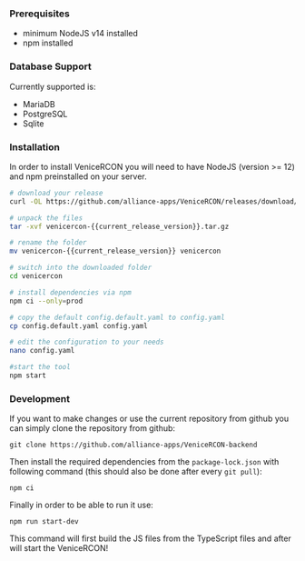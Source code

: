 ### Prerequisites

* minimum NodeJS v14 installed
* npm installed

### Database Support

Currently supported is:

  * MariaDB
  * PostgreSQL
  * Sqlite

### Installation

In order to install VeniceRCON you will need to have NodeJS (version >= 12) and npm preinstalled on your server.

```bash
# download your release
curl -OL https://github.com/alliance-apps/VeniceRCON/releases/download/{{current_release_version}}/venicercon-{{current_release_version}}.tar.gz

# unpack the files
tar -xvf venicercon-{{current_release_version}}.tar.gz

# rename the folder
mv venicercon-{{current_release_version}} venicercon

# switch into the downloaded folder
cd venicercon

# install dependencies via npm
npm ci --only=prod

# copy the default config.default.yaml to config.yaml
cp config.default.yaml config.yaml

# edit the configuration to your needs
nano config.yaml

#start the tool
npm start
```


### Development

If you want to make changes or use the current repository from github you can simply clone the repository from github:

`git clone https://github.com/alliance-apps/VeniceRCON-backend`

Then install the required dependencies from the `package-lock.json` with following command (this should also be done after every `git pull`):

`npm ci`


Finally in order to be able to run it use:

`npm run start-dev`

This command will first build the JS files from the TypeScript files and after will start the VeniceRCON!